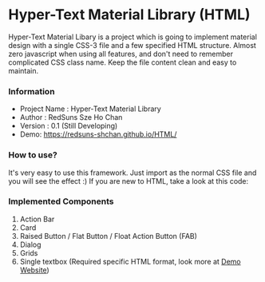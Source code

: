 # Hyper-Text Material Library (HTML)

Hyper-Text Material Libary is a project which is going to implement material design with a single CSS-3 file and a few specified HTML structure.
Almost zero javascript when using all features, and don't need to remember complicated CSS class name.
Keep the file content clean and easy to maintain.

### Information
 - Project Name : Hyper-Text Material Library
 - Author : RedSuns Sze Ho Chan
 - Version : 0.1 (Still Developing)
 - Demo: https://redsuns-shchan.github.io/HTML/

### How to use?
 It's very easy to use this framework. Just import as the normal CSS file and you will see the effect :)
 If you are new to HTML, take a look at this code:
 > <link rel="stylesheet" type="text/css" href="./html.css">

### Implemented Components
 1) Action Bar
 2) Card
 3) Raised Button / Flat Button / Float Action Button (FAB)
 4) Dialog
 5) Grids
 6) Single textbox (Required specific HTML format, look more at [Demo Website](https://redsuns-shchan.github.io/HTML/))
